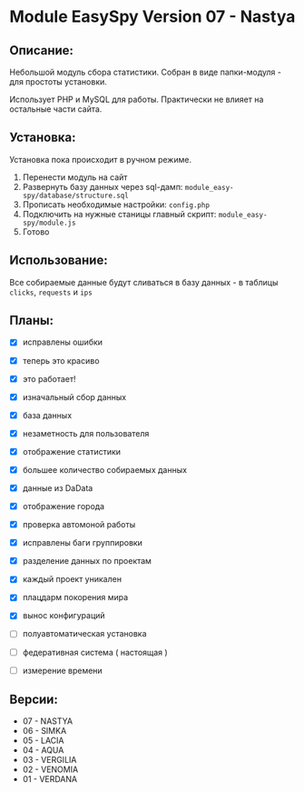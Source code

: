 # Module EasySpy Version 07 - Nastya


## Описание:

Небольшой модуль сбора статистики. Собран в виде папки-модуля - для простоты установки.

Использует PHP и MySQL для работы. Практически не влияет на остальные части сайта.


## Установка:

Установка пока происходит в ручном режиме.

1. Перенести модуль на сайт
2. Развернуть базу данных через sql-дамп: `module_easy-spy/database/structure.sql`
3. Прописать необходимые настройки: `config.php`
4. Подключить на нужные станицы главный скрипт: `module_easy-spy/module.js`
5. Готово


## Использование:

Все собираемые данные будут сливаться в базу данных - в таблицы `clicks`, `requests` и `ips`


## Планы:

- [X] исправлены ошибки
- [X] теперь это красиво
- [X] это работает!
- [X] изначальный сбор данных
- [X] база данных
- [X] незаметность для пользователя
- [X] отображение статистики
- [X] большее количество собираемых данных
- [X] данные из DaData
- [X] отображение города
- [X] проверка автомоной работы
- [X] исправлены баги группировки
- [X] разделение данных по проектам
- [X] каждый проект уникален
- [X] плацдарм покорения мира
- [X] вынос конфигураций
- [ ] полуавтоматическая установка
- [ ] федеративная система ( настоящая )
- [ ] измерение времени


## Версии:

- 07 - NASTYA
- 06 - SIMKA
- 05 - LACIA
- 04 - AQUA
- 03 - VERGILIA
- 02 - VENOMIA
- 01 - VERDANA
